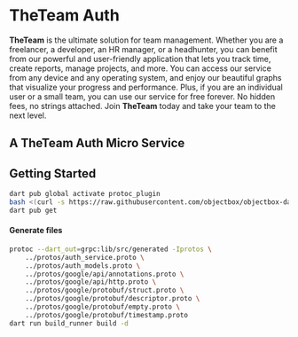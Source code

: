 # TheTeam Auth

**TheTeam** is the ultimate solution for team management. Whether you are a freelancer, a developer, an HR manager, or a headhunter, you can benefit from our powerful and user-friendly application that lets you track time, create reports, manage projects, and more. You can access our service from any device and any operating system, and enjoy our beautiful graphs that visualize your progress and performance. Plus, if you are an individual user or a small team, you can use our service for free forever. No hidden fees, no strings attached. Join **TheTeam** today and take your team to the next level.

## A TheTeam Auth Micro Service

## Getting Started
```bash
dart pub global activate protoc_plugin
bash <(curl -s https://raw.githubusercontent.com/objectbox/objectbox-dart/main/install.sh) --sync
dart pub get
```

#### Generate files
```bash
protoc --dart_out=grpc:lib/src/generated -Iprotos \
    ../protos/auth_service.proto \
    ../protos/auth_models.proto \
    ../protos/google/api/annotations.proto \
    ../protos/google/api/http.proto \
    ../protos/google/protobuf/struct.proto \
    ../protos/google/protobuf/descriptor.proto \
    ../protos/google/protobuf/empty.proto \
    ../protos/google/protobuf/timestamp.proto
dart run build_runner build -d
```